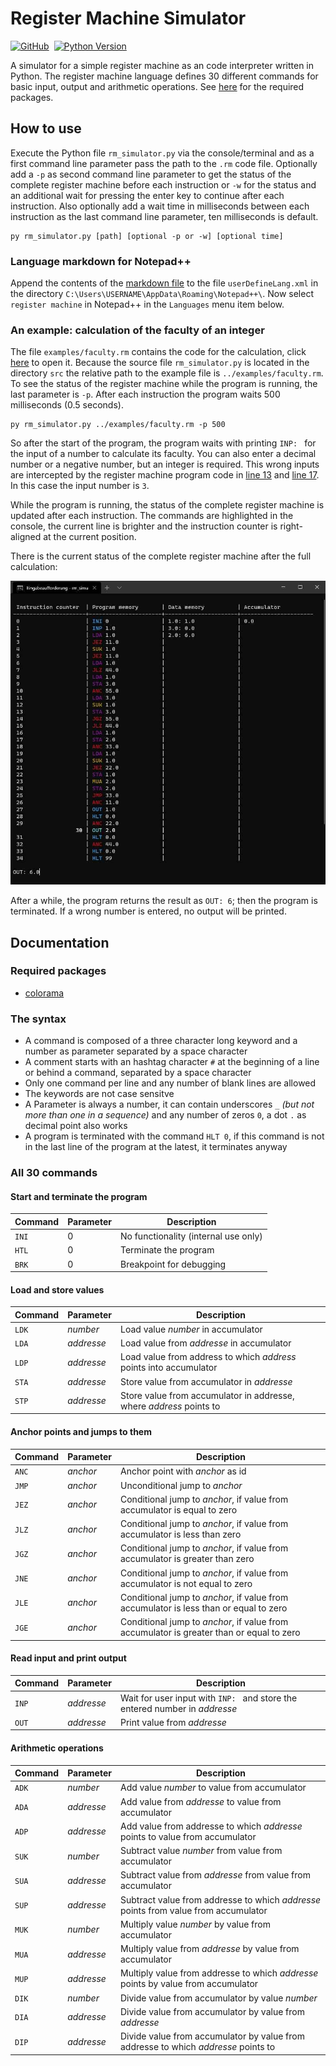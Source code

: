 
# Register Machine Simulator

[![GitHub](https://img.shields.io/github/license/informaticfreak/vectometry)](LICENSE.txt)&nbsp;
[![Python Version](https://img.shields.io/badge/python-3-blue)](https://www.python.org/downloads/)&nbsp;

A simulator for a simple register machine as an code interpreter written in Python. The register machine language defines 30 different commands for basic input, output and arithmetic operations. See [here](README.md#required-packages) for the required packages.

## How to use

Execute the Python file `rm_simulator.py` via the console/terminal and as a first command line parameter pass the path to the `.rm` code file. Optionally add a `-p` as second command line parameter to get the status of the complete register machine before each instruction or `-w` for the status and an additional wait for pressing the enter key to continue after each instruction. Also optionally add a wait time in milliseconds between each instruction as the last command line parameter, ten milliseconds is default.

```
py rm_simulator.py [path] [optional -p or -w] [optional time]
```

### Language markdown for Notepad++

Append the contents of the [markdown file](rm_markdown.xml) to the file `userDefineLang.xml` in the directory `C:\Users\USERNAME\AppData\Roaming\Notepad++\`. Now select `register machine` in Notepad++ in the `Languages` menu item below.

### An example: calculation of the faculty of an integer

The file `examples/faculty.rm` contains the code for the calculation, click [here](examples/faculty.rm) to open it. Because the source file `rm_simulator.py` is located in the directory `src` the relative path to the example file is `../examples/faculty.rm`. To see the status of the register machine while the program is running, the last parameter is `-p`. After each instruction the program waits 500 milliseconds (0.5 seconds).

```
py rm_simulator.py ../examples/faculty.rm -p 500
```

So after the start of the program, the program waits with printing `INP: `&nbsp;for the input of a number to calculate its faculty. You can also enter a decimal number or a negative number, but an integer is required. This wrong inputs are intercepted by the register machine program code in [line 13](examples/faculty.rm#L13) and [line 17](examples/faculty.rm#L17). In this case the input number is `3`.

While the program is running, the status of the complete register machine is updated after each instruction. The commands are highlighted in the console, the current line is brighter and the instruction counter is right-aligned at the current position.

There is the current status of the complete register machine after the full calculation:

![Console of the faculty example](console_faculty_example.jpg)

After a while, the program returns the result as `OUT: 6`; then the program is terminated. If a wrong number is entered, no output will be printed.

## Documentation

### Required packages

* [colorama](https://pypi.org/project/colorama/)

### The syntax

* A command is composed of a three character long keyword and a number as parameter separated by a space character&nbsp;` `
* A comment starts with an hashtag character&nbsp;`#`&nbsp;at the beginning of a line or behind a command, separated by a space character&nbsp;` `
* Only one command per line and any number of blank lines are allowed
* The keywords are not case sensitve
* A Parameter is always a number, it can contain underscores&nbsp;`_`&nbsp;*(but not more than one in a sequence)* and any number of zeros&nbsp;`0`, a dot&nbsp;`.`&nbsp;as decimal point also works
* A program is terminated with the command&nbsp;`HLT 0`, if this command is not in the last line of the program at the latest, it terminates anyway

### All 30 commands

#### Start and terminate the program

Command | Parameter | Description
------- | ---------- | -----------
`INI` | 0 | No functionality (internal use only)
`HTL` | 0 | Terminate the program
`BRK` | 0 | Breakpoint for debugging

#### Load and store values

Command | Parameter | Description
------- | --------- | -----------
`LDK` | *number* | Load value *number* in accumulator
`LDA` | *addresse* | Load value from *addresse* in accumulator
`LDP` | *addresse* | Load value from address to which *address* points into accumulator
`STA` | *addresse* | Store value from accumulator in *addresse*
`STP` | *addresse* | Store value from accumulator in addresse, where *address* points to

#### Anchor points and jumps to them

Command | Parameter | Description
------- | --------- | -----------
`ANC` | *anchor* | Anchor point with *anchor* as id
`JMP` | *anchor* | Unconditional jump to *anchor*
`JEZ` | *anchor* | Conditional jump to *anchor*, if value from accumulator is equal to zero
`JLZ` | *anchor* | Conditional jump to *anchor*, if value from accumulator is less than zero
`JGZ` | *anchor* | Conditional jump to *anchor*, if value from accumulator is greater than zero
`JNE` | *anchor* | Conditional jump to *anchor*, if value from accumulator is not equal to zero
`JLE` | *anchor* | Conditional jump to *anchor*, if value from accumulator is less than or equal to zero
`JGE` | *anchor* | Conditional jump to *anchor*, if value from accumulator is greater than or equal to zero

#### Read input and print output

Command | Parameter | Description
------- | --------- | -----------
`INP` | *addresse* | Wait for user input with `INP: `&nbsp;and store the entered number in *addresse*
`OUT` | *addresse* | Print value from *addresse*

#### Arithmetic operations

Command | Parameter | Description
------- | --------- | -----------
`ADK` | *number* | Add value *number* to value from accumulator
`ADA` | *addresse* | Add value from *addresse* to value from accumulator
`ADP` | *addresse* | Add value from addresse to which *addresse* points to value from accumulator
`SUK` | *number* | Subtract value *number* from value from accumulator
`SUA` | *addresse* | Subtract value from *addresse* from value from accumulator
`SUP` | *addresse* | Subtract value from addresse to which *addresse* points from value from accumulator
`MUK` | *number* | Multiply value *number* by value from accumulator
`MUA` | *addresse* | Multiply value from *addresse* by value from accumulator
`MUP` | *addresse* | Multiply value from addresse to which *addresse* points by value from accumulator
`DIK` | *number* | Divide value from accumulator by value *number*
`DIA` | *addresse* | Divide value from accumulator by value from *addresse*
`DIP` | *addresse* | Divide value from accumulator by value from addresse to which *addresse* points to

